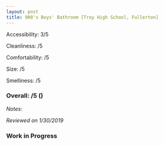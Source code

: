```yaml
---
layout: post
title: 900's Boys' Bathroom [Troy High School, Fullerton]
---
```


Accessibility: 3/5

Cleanliness: /5

Comfortability: /5

Size: /5

Smelliness: /5 

### Overall: /5 ()

*Notes:*

*Reviewed on 1/30/2019*

### Work in Progress
